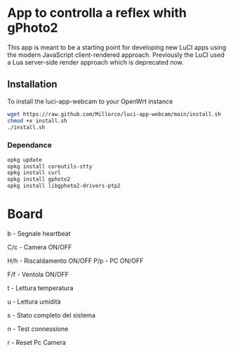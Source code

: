 # App to controlla a reflex whith gPhoto2

This app is meant to be a starting point for developing new LuCI apps using the modern JavaScript client-rendered approach.
Previously the LuCI used a Lua server-side render approach which is deprecated now.

## Installation

To install the luci-app-webcam to your OpenWrt instance

```sh
wget https://raw.github.com/Millorco/luci-app-webcam/main/install.sh
chmod +x install.sh
./install.sh
```

### Dependance

```sh
opkg update
opkg install coreutils-stty
opkg install curl
opkg install gphoto2
opkg install libgphoto2-drivers-ptp2
```


# Board

b - Segnale heartbeat

C/c - Camera ON/OFF

H/h - Riscaldamento ON/OFF
P/p - PC ON/OFF

F/f - Ventola ON/OFF

t - Lettura temperatura

u - Lettura umidità

s - Stato completo del sistema

n - Test connessione

r - Reset Pc Camera
